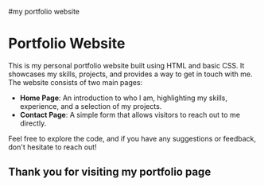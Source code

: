 #my portfolio website

# Portfolio Website

This is my personal portfolio website built using HTML and basic CSS. It showcases my skills, projects, and provides a way to get in touch with me. The website consists of two main pages:

- **Home Page**: An introduction to who I am, highlighting my skills, experience, and a selection of my projects.
- **Contact Page**: A simple form that allows visitors to reach out to me directly.

Feel free to explore the code, and if you have any suggestions or feedback, don't hesitate to reach out!

Thank you for visiting my portfolio page
---

